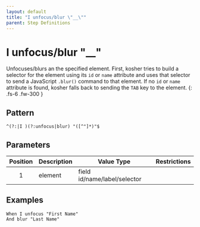 ```yaml
---
layout: default
title: "I unfocus/blur \"__\""
parent: Step Definitions
---
```


# I unfocus/blur "\_\_"

Unfocuses/blurs an the specified element. First, kosher tries to build a selector for the element using its `id` or `name` attribute and uses that selector to send a JavaScript `.blur()` command to that element. If no `id` or `name` attribute is found, kosher falls back to sending the `TAB` key to the element.
{: .fs-6 .fw-300 }

## Pattern

```
^(?:|I )(?:unfocus|blur) "([^"]*)"$
```

## Parameters

| Position | Description | Value Type                   | Restrictions |
| :------: | ----------- | ---------------------------- | ------------ |
|    1     | element     | field id/name/label/selector |              |

## Examples

```gherkin
When I unfocus "First Name"
And blur "Last Name"
```